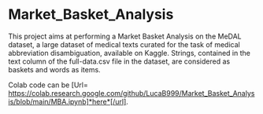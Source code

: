 # Market_Basket_Analysis
This project aims at performing a Market Basket Analysis on the MeDAL dataset, a large dataset of medical texts curated for the task of medical abbreviation disambiguation, 
available on Kaggle. 
Strings, contained in the text column of the full-data.csv file in the dataset, are considered as baskets and words as items.

Colab code can be [Url= https://colab.research.google.com/github/LucaB999/Market_Basket_Analysis/blob/main/MBA.ipynb]*here*[/url].



